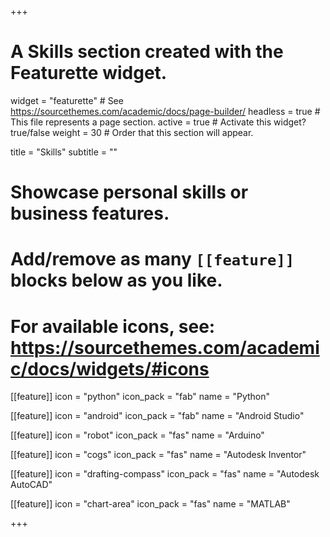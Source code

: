+++
# A Skills section created with the Featurette widget.
widget = "featurette"  # See https://sourcethemes.com/academic/docs/page-builder/
headless = true  # This file represents a page section.
active = true  # Activate this widget? true/false
weight = 30  # Order that this section will appear.

title = "Skills"
subtitle = ""

# Showcase personal skills or business features.
# 
# Add/remove as many `[[feature]]` blocks below as you like.
# 
# For available icons, see: https://sourcethemes.com/academic/docs/widgets/#icons

[[feature]]
  icon = "python"
  icon_pack = "fab"
  name = "Python"
  
[[feature]]
  icon = "android"
  icon_pack = "fab"
  name = "Android Studio"

[[feature]]
  icon = "robot"
  icon_pack = "fas"
  name = "Arduino"
  
[[feature]]
  icon = "cogs"
  icon_pack = "fas"
  name = "Autodesk Inventor"

[[feature]]
  icon = "drafting-compass"
  icon_pack = "fas"
  name = "Autodesk AutoCAD"

[[feature]]
  icon = "chart-area"
  icon_pack = "fas"
  name = "MATLAB"
  

+++
